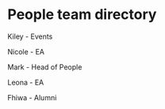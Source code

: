 # People team directory

Kiley - Events

Nicole - EA

Mark - Head of People

Leona - EA

Fhiwa - Alumni
